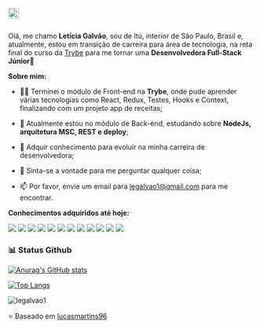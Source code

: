 <a href="https://www.linkedin.com/in/leticia-galvao/">
  <img align="left" alt="Abhishek's LinkedIN" width="22px" src="https://raw.githubusercontent.com/peterthehan/peterthehan/master/assets/linkedin.svg" />
</a>

<br />
<br />

Olá, me chamo **Letícia Galvão**, sou de Itú, interior de São Paulo, Brasil e, atualmente, estou em transição de carreira para área de tecnologia, na reta final do curso da [Trybe](https://www.betrybe.com/) para me tornar uma **Desenvolvedora Full-Stack Júnior**:rocket:

**Sobre mim:**

* :woman_technologist: Terminei o módulo de Front-end na **Trybe**, 
onde pude aprender várias tecnologias como React, Redux, Testes, 
Hooks e Context, finalizando com um projeto app de receitas;

* :seedling: Atualmente estou no módulo de Back-end, estudando sobre **NodeJs, arquitetura MSC, REST e deploy**;

* :briefcase: Adquir conhecimento para evoluir na minha carreira de desenvolvedora;

* :speech_balloon: Sinta-se a vontade para me perguntar qualquer coisa;

* :mailbox: Por favor, envie um email para legalvao1@gmail.com para me encontrar.

**Conhecimentos adquiridos até hoje:**

![](https://img.shields.io/badge/Git-F05032?style=for-the-badge&logo=git&logoColor=white)
![](https://img.shields.io/badge/HTML5-E34F26?style=for-the-badge&logo=html5&logoColor=white)
![](https://img.shields.io/badge/CSS-239120?&style=for-the-badge&logo=css3&logoColor=white)
![](https://img.shields.io/badge/JavaScript-F7DF1E?style=for-the-badge&logo=javascript&logoColor=black)
![](https://img.shields.io/badge/Jest-C21325?style=for-the-badge&logo=jest&logoColor=white)
![](https://img.shields.io/badge/React-20232A?style=for-the-badge&logo=react&logoColor=61DAFB)
![](https://img.shields.io/badge/Redux-593D88?style=for-the-badge&logo=redux&logoColor=white)
![](https://img.shields.io/badge/Ubuntu-E95420?style=for-the-badge&logo=ubuntu&logoColor=white)
![](https://img.shields.io/badge/MySQL-00000F?style=for-the-badge&logo=mysql&logoColor=white)
![](https://img.shields.io/badge/Node.js-339933?style=for-the-badge&logo=nodedotjs&logoColor=white)
![](https://img.shields.io/badge/Express.js-000000?style=for-the-badge&logo=express&logoColor=white)
![](https://img.shields.io/badge/Mocha-8D6748?style=for-the-badge&logo=Mocha&logoColor=white)


### 📊 Status Github

<a href='https://github.com/legalvao1/github-stats-transparent'>
  
![Anurag's GitHub stats](https://github-readme-stats.vercel.app/api?username=legalvao1&show_icons=true)


[![Top Langs](https://github-readme-stats.vercel.app/api/top-langs/?username=legalvao1&layout=compact)](https://github.com/anuraghazra/github-readme-stats)


</a>

<p align="left"> <img src="https://komarev.com/ghpvc/?username=legalvao1&color=blue&style=plastic&label=PROFILE+VIEWS" alt="legalvao1" /> </p>

⭐️ Baseado em [
lucasmartins96](https://github.com/lucasmartins96)
